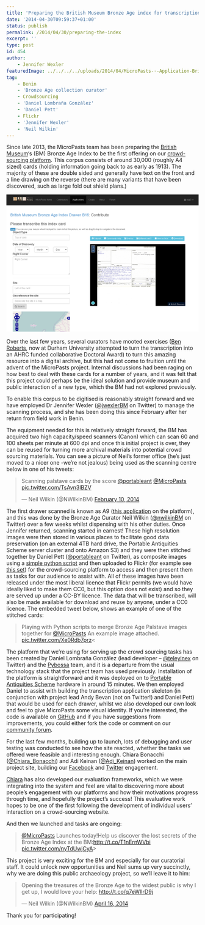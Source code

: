 ```yaml
---
title: 'Preparing the British Museum Bronze Age index for transcription'
date: '2014-04-30T09:59:37+01:00'
status: publish
permalink: /2014/04/30/preparing-the-index
excerpt: ''
type: post
id: 454 
author:
    - Jennifer Wexler
featuredImage: ../../../../uploads/2014/04/MicroPasts-·-Application-British-Museum-Bronze-Age-Index-Drawer-B16-·-Contribute.png
tag:
    - Benin
    - 'Bronze Age collection curator'
    - Crowdsourcing
    - 'Daniel Lombraña González'
    - 'Daniel Pett'
    - Flickr
    - 'Jennifer Wexler'
    - 'Neil Wilkin'
---
```

Since late 2013, the MicroPasts team has been preparing the [British Museum](http://britishmuseum.org)‘s (BM) Bronze Age Index to be the first offering on our [crowd-sourcing platform](http://crowdsourced.micropasts.org "The MicroPasts crowd sourcing platform"). This corpus consists of around 30,000 (roughly A4 sized) cards (holding information going back to as early as 1913). The majority of these are double sided and generally have text on the front and a line drawing on the reverse (there are many variants that have been discovered, such as large fold out shield plans.)

![MicroPasts    Application  British Museum Bronze Age Index Drawer B16 · Contribute](../../../../uploads/2014/04/MicroPasts-·-Application-British-Museum-Bronze-Age-Index-Drawer-B16-·-Contribute.png)

Over the last few years, several curators have mooted exercises ([Ben Roberts](https://www.dur.ac.uk/archaeology/staff/?id=10573), now at Durham University attempted to turn the transcription into an AHRC funded collaborative Doctoral Award) to turn this amazing resource into a digital archive, but this had not come to fruition until the advent of the MicroPasts project. Internal discussions had been raging on how best to deal with these cards for a number of years, and it was felt that this project could perhaps be the ideal solution and provide museum and public interaction of a new type, which the BM had not explored previously.

To enable this corpus to be digitised is reasonably straight forward and we have employed Dr Jennifer Wexler ([@jwexlerBM](https://twitter.com/JWexlerBM "jennifer on Twitter") on Twitter) to manage the scanning process, and she has been doing this since February after her return from field work in Benin.

The equipment needed for this is relatively straight forward, the BM has acquired two high capacity/speed scanners (Canon) which can scan 60 and 100 sheets per minute at 600 dpi and once this initial project is over, they can be reused for turning more archival materials into potential crowd sourcing materials. You can see a picture of Neil’s former office (he’s just moved to a nicer one -we’re not jealous) being used as the scanning centre below in one of his tweets:

<blockquote class="twitter-tweet"><p lang="en" dir="ltr">Scanning palstave cards by the score <a href="https://twitter.com/portableant?ref_src=twsrc%5Etfw">@portableant</a> <a href="https://twitter.com/MicroPasts?ref_src=twsrc%5Etfw">@MicroPasts</a> <a href="http://t.co/TsAvn3lBZV">pic.twitter.com/TsAvn3lBZV</a></p>&mdash; Neil Wilkin (@NWilkinBM) <a href="https://twitter.com/NWilkinBM/status/432912139213615104?ref_src=twsrc%5Etfw">February 10, 2014</a></blockquote>

The first drawer scanned is known as A9 ([this application](http://crowdsourced.micropasts.org/app/drawA9/ "Application A9") on the platform), and this was done by the Bronze Age Curator Neil Wilkin ([@nwilkinBM](https://twitter.com/NWilkinBM "neil on Twitter") on Twitter) over a few weeks whilst dispensing with his other duties. Once Jennifer returned, scanning started in earnest! These high resolution images were then stored in various places to facilitate good data preservation (on an external 4TB hard drive, the Portable Antiquities Scheme server cluster and onto Amazon S3) and they were then stitched together by Daniel Pett ([@portableant](http://twitter.com/portableant) on Twitter), as composite images using a [simple python script](https://github.com/findsorguk/MicroPasts-Scripts/blob/master/imageStitch.py "Github script for image stitching") and then uploaded to Flickr (for example see [this set](https://www.flickr.com/photos/micropasts/sets/72157641305131374/ "Flickr set")) for the crowd-sourcing platform to access and then present them as tasks for our audience to assist with. All of these images have been released under the most liberal licence that Flickr permits (we would have ideally liked to make them CC0, but this option does not exist) and so they are served up under a CC-BY licence. The data that will be transcribed, will also be made available for download and reuse by anyone, under a CC0 licence. The embedded tweet below, shows an example of one of the stitched cards:

> Playing with Python scripts to merge Bronze Age Palstave images together for [@MicroPasts](https://twitter.com/MicroPasts?ref_src=twsrc%5Etfw) An example image attached. [pic.twitter.com/Xe0Rdb7prz](http://t.co/Xe0Rdb7prz)<

The platform that we’re using for serving up the crowd sourcing tasks has been created by Daniel Lombraña González (lead developer – [@teleyinex](https://twitter.com/teleyinex "Daniel's twitter profile") on Twitter) and the [Pybossa](http://pybossa.com "Pybossa site") team, and it is a departure from the usual technology stack that the project team has used previously. Installation of the platform is straightforward and it was deployed on to [Portable Antiquities Scheme](http://finds.org.uk) hardware in around 15 minutes. We then employed Daniel to assist with building the transcription application skeleton (in conjunction with project lead Andy Bevan (not on Twitter!) and Daniel Pett) that would be used for each drawer, whilst we also developed our own look and feel to give MicroPasts some visual identity. If you’re interested, the code is available on [GitHub](http://github.com/findsorguk) and if you have suggestions from improvements, you could either fork the code or comment on our [community forum](http://community.micropasts,org).

For the last few months, building up to launch, lots of debugging and user testing was conducted to see how the site reacted, whether the tasks we offered were feasible and interesting enough. Chiara Bonacchi ([@Chiara\_Bonacchi](https://twitter.com/Chiara_Bonacchi)) and Adi Keinan ([@Adi\_Keinan](https://twitter.com/Adi_Keinan)) worked on the main project site, building our [Facebook](http://facebook.com/micropasts) and [Twitter](http://twitter.com/micropasts) engagement.

[Chiara](http://www.ucl.ac.uk/archaeology/people/staff/bonacchi) has also developed our evaluation frameworks, which we were integrating into the system and feel are vital to discovering more about people’s engagement with our platforms and how their motivations progress through time, and hopefully the project’s success! This evaluative work hopes to be one of the first following the development of individual users’ interaction on a crowd-sourcing website.

And then we launched and tasks are ongoing:

> [@MicroPasts](https://twitter.com/MicroPasts?ref_src=twsrc%5Etfw) Launches today!Help us discover the lost secrets of the Bronze Age Index at the BM:<http://t.co/T1nErnWVbi> [pic.twitter.com/nyTdUwjCyA](http://t.co/nyTdUwjCyA)>


This project is very exciting for the BM and especially for our curatorial staff. It could unlock new opportunities and Neil sums up very succinctly, why we are doing this public archaeology project, so we’ll leave it to him:

> Opening the treasures of the Bronze Age to the widest public is why I get up, I would love your help: <http://t.co/q7eWlIrD9j>
> 
> — Neil Wilkin (@NWilkinBM) [April 16, 2014](https://twitter.com/NWilkinBM/status/456421634237140992?ref_src=twsrc%5Etfw)

<script async="" charset="utf-8" src="https://platform.twitter.com/widgets.js"></script>

Thank you for participating!